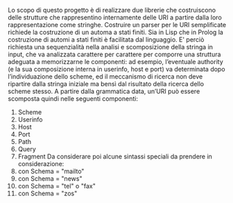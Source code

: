 Lo scopo di questo progetto è di realizzare due librerie che costruiscono delle strutture che 
rappresentino internamente delle URI a partire dalla loro rappresentazione come stringhe.
Costruire un parser per le URI semplificate richiede la costruzione di un automa a stati finiti.
Sia in Lisp che in Prolog la costruzione di automi a stati finiti è facilitata dal 
linguaggio. E' perciò richiesta una sequenzialità nella analisi e scomposizione della stringa in 
input, che va analizzata carattere per carattere per comporre una struttura adeguata a memorizzarne 
le componenti: ad esempio, l’eventuale authority (e la sua composizione interna in userinfo, host
e port) va determinata dopo l’individuazione dello scheme, ed il meccanismo di ricerca non deve 
ripartire dalla stringa iniziale ma bensì dal risultato della ricerca dello scheme stesso.
A partire dalla grammatica data, un’URI può essere scomposta quindi nelle seguenti componenti:
1. Scheme
2. Userinfo
3. Host
4. Port
5. Path
6. Query
7. Fragment
Da considerare poi alcune sintassi speciali da prendere in considerazione:
1. con Schema = "mailto"
2. con Schema = "news"
3. con Schema = "tel" o "fax"
4. con Schema = "zos"
